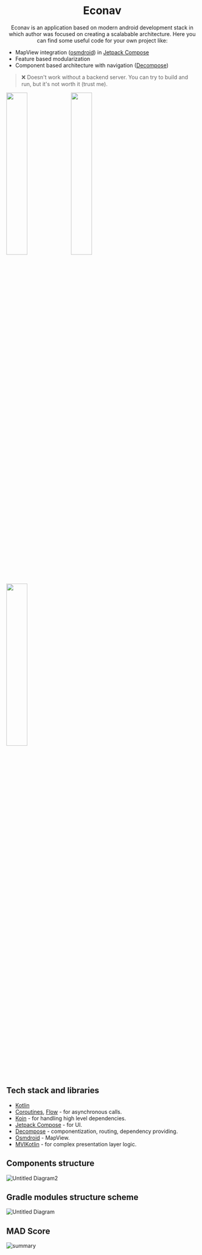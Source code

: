 <h1 align="center">Econav</h1>

<p align="center">
Econav is an application based on modern android development stack in which author was focused on creating a scalabable architecture. Here you can find some useful code for your own project like:

- MapView integration ([osmdroid](https://github.com/osmdroid/osmdroid)) in [Jetpack Compose](https://developer.android.com/jetpack/compose)
- Feature based modularization
- Component based architecture with navigation ([Decompose](https://github.com/arkivanov/Decompose))
</p>

> ❌ Doesn't work without a backend server. You can try to build and run, but it's not worth it (trust me).
<p>
<img src="https://user-images.githubusercontent.com/30437684/127818878-46e448c4-7233-44e7-a22c-662addfccc75.jpg" align="center" width="33%"/>
<img src="https://user-images.githubusercontent.com/30437684/127818970-7c2d3c4b-54ba-4faa-8461-e529dfc1a6da.jpg" align="center" width="33%"/>
<img src="https://user-images.githubusercontent.com/30437684/127818684-b77975bc-b612-4707-b6c5-a0e2ddc80c2f.jpg" align="center" width="33%"/>
</p>


## Tech stack and libraries 
- [Kotlin](https://kotlinlang.org/)
- [Coroutines](https://github.com/Kotlin/kotlinx.coroutines), [Flow](https://kotlin.github.io/kotlinx.coroutines/kotlinx-coroutines-core/kotlinx.coroutines.flow/) - for asynchronous calls.
- [Koin](https://github.com/InsertKoinIO/koin) - for handling high level dependencies.
- [Jetpack Compose](https://developer.android.com/jetpack/compose) - for UI.
- [Decompose](https://github.com/arkivanov/Decompose) - componentization, routing, dependency providing.
- [Osmdroid](https://github.com/osmdroid/osmdroid) - MapView.
- [MVIKotlin](https://github.com/arkivanov/MVIKotlin) - for complex presentation layer logic.

## Components structure
![Untitled Diagram2](https://user-images.githubusercontent.com/30437684/127818434-5fd9f552-5c93-4222-a932-64141ea5a325.png)

## Gradle modules structure scheme
![Untitled Diagram](https://user-images.githubusercontent.com/30437684/127818462-4b071f49-9e9e-4bb4-9cc4-0ce666510914.png)

## MAD Score
![summary](https://user-images.githubusercontent.com/30437684/127824980-858669ba-093f-4fcd-b13a-60f5d82f84b1.png)




